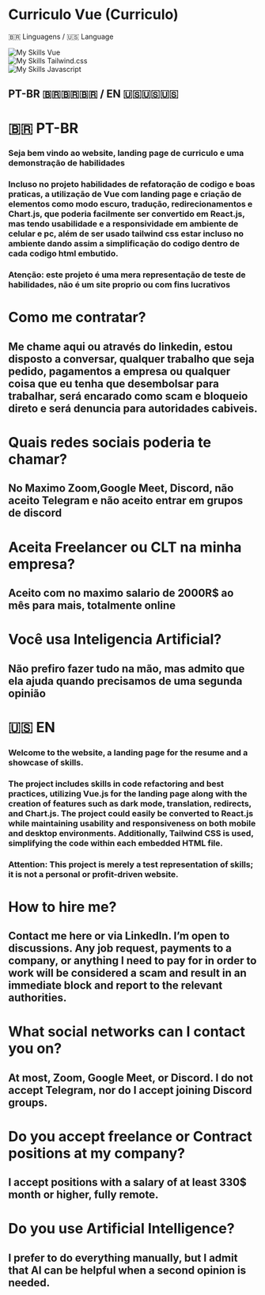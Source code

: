 # Curriculo Vue (Curriculo)

🇧🇷​ Linguagens / 🇺🇸​ Language

![My Skills](https://skillicons.dev/icons?i=vue) Vue <br/>
![My Skills](https://skillicons.dev/icons?i=tailwindcss) Tailwind.css <br/>
![My Skills](https://skillicons.dev/icons?i=js) Javascript <br/>

## PT-BR 🇧🇷​🇧🇷​🇧🇷​ / EN 🇺🇸​🇺🇸​🇺🇸​

# 🇧🇷​ PT-BR

### Seja bem vindo ao website, landing page de curriculo e uma demonstração de habilidades

### Incluso no projeto habilidades de refatoração de codigo e boas praticas, a utilização de Vue com landing page e criação de elementos como modo escuro, tradução, redirecionamentos e Chart.js, que poderia facilmente ser convertido em React.js, mas tendo usabilidade e a responsividade em ambiente de celular e pc,  além de ser usado tailwind css estar incluso no ambiente dando assim a simplificação do codigo dentro de cada codigo html embutido.

### Atenção: este projeto é uma mera representação de teste de habilidades, não é um site proprio ou com fins lucrativos

# Como me contratar?
## Me chame aqui ou através do linkedin, estou disposto a conversar, qualquer trabalho que seja pedido, pagamentos a empresa ou qualquer coisa que eu tenha que desembolsar para trabalhar, será encarado como scam e bloqueio direto e será denuncia para autoridades cabiveis.

# Quais redes sociais poderia te chamar?
## No Maximo Zoom,Google Meet, Discord, não aceito Telegram e não aceito entrar em grupos de discord

# Aceita Freelancer ou CLT na minha empresa?
## Aceito com no maximo salario de 2000R$ ao mês para mais, totalmente online

# Você usa Inteligencia Artificial?
## Não prefiro fazer tudo na mão, mas admito que ela ajuda quando precisamos de uma segunda opinião

# 🇺🇸​ EN

### Welcome to the website, a landing page for the resume and a showcase of skills.

### The project includes skills in code refactoring and best practices, utilizing Vue.js for the landing page along with the creation of features such as dark mode, translation, redirects, and Chart.js. The project could easily be converted to React.js while maintaining usability and responsiveness on both mobile and desktop environments. Additionally, Tailwind CSS is used, simplifying the code within each embedded HTML file.

### Attention: This project is merely a test representation of skills; it is not a personal or profit-driven website.

# How to hire me?
## Contact me here or via LinkedIn. I’m open to discussions. Any job request, payments to a company, or anything I need to pay for in order to work will be considered a scam and result in an immediate block and report to the relevant authorities.

# What social networks can I contact you on?
## At most, Zoom, Google Meet, or Discord. I do not accept Telegram, nor do I accept joining Discord groups.

# Do you accept freelance or Contract positions at my company?
## I accept positions with a salary of at least 330$ month or higher, fully remote.

# Do you use Artificial Intelligence?
## I prefer to do everything manually, but I admit that AI can be helpful when a second opinion is needed.
